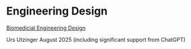 # Engineering Design

[Biomedicial Engineering Design](./Biomedical_Engineering_Design.md)

Urs Utzinger August 2025 (including significant support from ChatGPT)